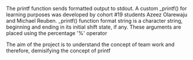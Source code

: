 The printf function sends formatted output to stdout. A custom _printf() for learning purposes was developed by cohort #19 students Azeez Olarewaju and Michael Reuben. _printf() function format string is a character string, beginning and ending in its initial shift state, if any. These arguments are placed using the percentage '%' operator

The aim of the project is to understand the concept of team work and therefore, demisifying the concept of printf
